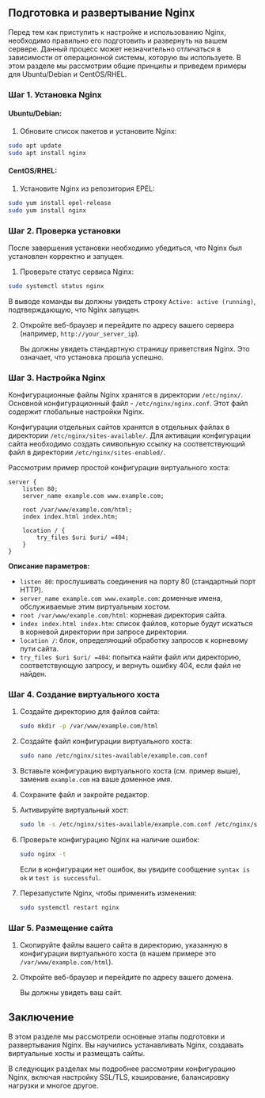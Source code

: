 ## Подготовка и развертывание Nginx

Перед тем как приступить к настройке и использованию Nginx, необходимо правильно его подготовить и развернуть на вашем сервере. Данный процесс может незначительно отличаться в зависимости от операционной системы, которую вы используете. В этом разделе мы рассмотрим общие принципы и приведем примеры для Ubuntu/Debian и CentOS/RHEL.

### Шаг 1. Установка Nginx

#### Ubuntu/Debian:

1. Обновите список пакетов и установите Nginx:
```bash
sudo apt update
sudo apt install nginx
```

#### CentOS/RHEL:

1. Установите Nginx из репозитория EPEL:
```bash
sudo yum install epel-release
sudo yum install nginx
```

### Шаг 2. Проверка установки

После завершения установки необходимо убедиться, что Nginx был установлен корректно и запущен. 

1. Проверьте статус сервиса Nginx:
```bash
sudo systemctl status nginx
```

   В выводе команды вы должны увидеть строку `Active: active (running)`, подтверждающую, что Nginx запущен.

2. Откройте веб-браузер и перейдите по адресу вашего сервера (например, `http://your_server_ip`). 

   Вы должны увидеть стандартную страницу приветствия Nginx. Это означает, что установка прошла успешно.

### Шаг 3. Настройка Nginx

Конфигурационные файлы Nginx хранятся в директории `/etc/nginx/`. Основной конфигурационный файл - `/etc/nginx/nginx.conf`. Этот файл содержит глобальные настройки Nginx. 

Конфигурации отдельных сайтов хранятся в отдельных файлах в директории `/etc/nginx/sites-available/`. Для активации конфигурации сайта необходимо создать символьную ссылку на соответствующий файл в директории `/etc/nginx/sites-enabled/`.

Рассмотрим пример простой конфигурации виртуального хоста:

```nginx
server {
    listen 80;
    server_name example.com www.example.com;

    root /var/www/example.com/html;
    index index.html index.htm;

    location / {
        try_files $uri $uri/ =404;
    }
}
```

**Описание параметров:**

* `listen 80`: прослушивать соединения на порту 80 (стандартный порт HTTP).
* `server_name example.com www.example.com`: доменные имена, обслуживаемые этим виртуальным хостом.
* `root /var/www/example.com/html`: корневая директория сайта.
* `index index.html index.htm`: список файлов, которые будут искаться в корневой директории при запросе директории.
* `location /`: блок, определяющий обработку запросов к корневому пути сайта.
* `try_files $uri $uri/ =404`: попытка найти файл или директорию, соответствующую запросу, и вернуть ошибку 404, если файл не найден.

### Шаг 4. Создание виртуального хоста

1. Создайте директорию для файлов сайта:

   ```bash
   sudo mkdir -p /var/www/example.com/html
   ```

2. Создайте файл конфигурации виртуального хоста:

   ```bash
   sudo nano /etc/nginx/sites-available/example.com.conf
   ```

3. Вставьте конфигурацию виртуального хоста (см. пример выше), заменив `example.com` на ваше доменное имя.

4. Сохраните файл и закройте редактор.

5. Активируйте виртуальный хост:

   ```bash
   sudo ln -s /etc/nginx/sites-available/example.com.conf /etc/nginx/sites-enabled/
   ```

6. Проверьте конфигурацию Nginx на наличие ошибок:

   ```bash
   sudo nginx -t
   ```

   Если в конфигурации нет ошибок, вы увидите сообщение `syntax is ok` и `test is successful`.

7. Перезапустите Nginx, чтобы применить изменения:

   ```bash
   sudo systemctl restart nginx
   ```

### Шаг 5. Размещение сайта

1. Скопируйте файлы вашего сайта в директорию, указанную в конфигурации виртуального хоста (в нашем примере это `/var/www/example.com/html`).

2. Откройте веб-браузер и перейдите по адресу вашего домена. 

   Вы должны увидеть ваш сайт.

## Заключение

В этом разделе мы рассмотрели основные этапы подготовки и развертывания Nginx. Вы научились устанавливать Nginx, создавать виртуальные хосты и размещать сайты. 

В следующих разделах мы подробнее рассмотрим конфигурацию Nginx, включая настройку SSL/TLS, кэширование, балансировку нагрузки и многое другое. 
